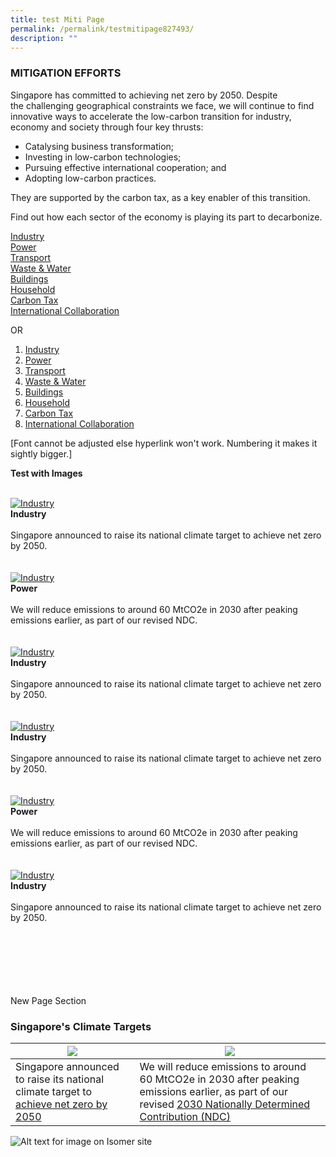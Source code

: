 ```yaml
---
title: test Miti Page
permalink: /permalink/testmitipage827493/
description: ""
---
```

### MITIGATION EFFORTS

Singapore has committed to achieving net zero by 2050. Despite the challenging geographical constraints we face, we will continue to find innovative ways to accelerate the low-carbon transition for industry, economy and society through four key thrusts:

*   Catalysing business transformation;
*   Investing in low-carbon technologies;
*   Pursuing effective international cooperation; and
*   Adopting low-carbon practices.

They are supported by the carbon tax, as a key enabler of this transition.

Find out how each sector of the economy is playing its 
part to decarbonize.

[Industry](https://www.nccs.gov.sg/singapores-climate-action/mitigation-efforts/)<br>
[Power](https://www.nccs.gov.sg/singapores-climate-action/mitigation-efforts/) <br> 
[Transport](https://www.nccs.gov.sg/singapores-climate-action/mitigation-efforts/)<br>
[Waste & Water](https://www.nccs.gov.sg/singapores-climate-action/mitigation-efforts/) <br>
[Buildings](https://www.nccs.gov.sg/singapores-climate-action/mitigation-efforts/)<br>
[Household](https://www.nccs.gov.sg/singapores-climate-action/mitigation-efforts/)<br>
[Carbon Tax](https://www.nccs.gov.sg/singapores-climate-action/mitigation-efforts/) <br>
[International Collaboration](https://www.nccs.gov.sg/singapores-climate-action/mitigation-efforts/) 

OR
1. [Industry](https://www.nccs.gov.sg/singapores-climate-action/mitigation-efforts/)<br>
2. [Power](https://www.nccs.gov.sg/singapores-climate-action/mitigation-efforts/) <br> 
3. [Transport](https://www.nccs.gov.sg/singapores-climate-action/mitigation-efforts/)<br>
4. [Waste & Water](https://www.nccs.gov.sg/singapores-climate-action/mitigation-efforts/) <br>
5. [Buildings](https://www.nccs.gov.sg/singapores-climate-action/mitigation-efforts/)<br>
6. [Household](https://www.nccs.gov.sg/singapores-climate-action/mitigation-efforts/)<br>
7. [Carbon Tax](https://www.nccs.gov.sg/singapores-climate-action/mitigation-efforts/) <br>
8. [International Collaboration](https://www.nccs.gov.sg/singapores-climate-action/mitigation-efforts/) 

[Font cannot be adjusted else hyperlink won't work. Numbering it makes it sightly bigger.]

**Test with Images**

<br>
<div class="row">
<div class="col">
<a href="/singapores-climate-action/mitigation-efforts"><img src ="/images/istockphoto-471526987-1024x1024.jpg" alt="Industry"></a><br>
	<div class="header"><b>Industry</b></div><br>
	<div class="para">Singapore announced to raise its national climate target to achieve net zero by 2050.
	</div>
	<br>
		
<br>
<div class="col">
<a href="/singapores-climate-action/mitigation-efforts"><img src ="/images/istockphoto-1348631007-1024x1024.jpg" alt="Industry"></a><br>
	<div class="header"><b>Power</b></div><br>
	<div class="para">We will reduce emissions to around 60 MtCO2e in 2030 after peaking emissions earlier, as part of our revised NDC.
	</div>
	<br>
<br>
<div class="col">
<a href="/singapores-climate-action/mitigation-efforts"><img src ="/images/istockphoto-471526987-1024x1024.jpg" alt="Industry"></a><br>
	<div class="header"><b>Industry</b></div><br>
	<div class="para">Singapore announced to raise its national climate target to achieve net zero by 2050.
	</div>
	<br>	
	<br>
<div class="row">
<div class="col">
<a href="/singapores-climate-action/mitigation-efforts"><img src ="/images/istockphoto-471526987-1024x1024.jpg" alt="Industry"></a><br>
	<div class="header"><b>Industry</b></div><br>
	<div class="para">Singapore announced to raise its national climate target to achieve net zero by 2050.
	</div>
	<br>
		
<br>
<div class="col">
<a href="/singapores-climate-action/mitigation-efforts"><img src ="/images/istockphoto-1348631007-1024x1024.jpg" alt="Industry"></a><br>
	<div class="header"><b>Power</b></div><br>
	<div class="para">We will reduce emissions to around 60 MtCO2e in 2030 after peaking emissions earlier, as part of our revised NDC.
	</div>
	<br>
<br>
<div class="col">
<a href="/singapores-climate-action/mitigation-efforts"><img src ="/images/istockphoto-471526987-1024x1024.jpg" alt="Industry"></a><br>
	<div class="header"><b>Industry</b></div><br>
	<div class="para">Singapore announced to raise its national climate target to achieve net zero by 2050.
	</div>
	<br>	
	
<br><br><br><br><br>
New Page Section
### Singapore's Climate Targets

|![](/images/istockphoto-471526987-1024x1024.jpg)| ![](/images/istockphoto-1348631007-1024x1024.jpg)| 
| -------- | -------- | 
| Singapore announced to raise its national climate target to [achieve net zero by 2050](https://www.nccs.gov.sg/media/press-releases/singapore-commits-to-achieve-net-zero/)  | We will reduce emissions to around 60 MtCO2e in 2030 after peaking emissions earlier, as part of our revised [2030 Nationally Determined Contribution (NDC)](https://unfccc.int/sites/default/files/NDC/2022-11/Singapore%20Second%20Update%20of%20First%20NDC.pdf)| 


![Alt text for image on Isomer site](/images/2022_Infographic_Charting_Singapore's_Net_Zero_Future.jpg)